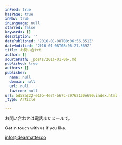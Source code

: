 ```yaml
---
inFeed: true
hasPage: true
inNav: true
inLanguage: null
starred: false
keywords: []
description: ''
datePublished: '2016-01-08T08:06:56.351Z'
dateModified: '2016-01-08T08:06:27.869Z'
title: お問い合わせ
author: []
sourcePath: _posts/2016-01-06-.md
published: true
authors: []
publisher:
  name: null
  domain: null
  url: null
  favicon: null
url: bd58a222-e10b-4e7f-b67c-29762130e690/index.html
_type: Article

---
```

お問い合わせは電話またメールで。

Get in touch with us if you like. 

[info@ideasmatter.co][0]

[0]: info@